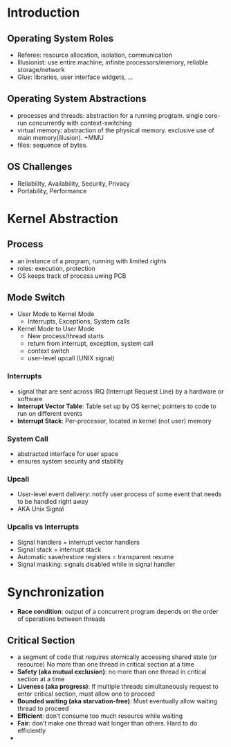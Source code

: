 # Introduction
## Operating System Roles
- Referee: resource allocation, isolation, communication
- Illusionist: use entire machine, infinite processors/memory, reliable storage/network
- Glue: libraries, user interface widgets, ...
## Operating System Abstractions
- processes and threads: abstraction for a running program. single core-run concurrently with context-switching
- virtual memory: abstraction of the physical memory. exclusive use of main memory(illusion). +MMU
- files: sequence of bytes.
## OS Challenges
- Reliability, Availability, Security, Privacy
- Portability, Performance
# Kernel Abstraction
## Process
- an instance of a program, running with limited rights
- roles: execution, protection
- OS keeps track of process uwing PCB
## Mode Switch
- User Mode to Kernel Mode
    + Interrupts, Exceptions, System calls
- Kernel Mode to User Mode
    + New process/thread starts
    + return from interrupt, exception, system call
    + context switch
    + user-level upcall (UNIX signal)
### Interrupts
- signal that are sent across IRQ (Interrupt Request
Line) by a hardware or software
- **Interrupt Vector Table**: Table set up by OS kernel; pointers to code to run on different events
- **Interrupt Stack**: Per-processor, located in kernel (not user) memory
### System Call
- abstracted interface for user space
- ensures system security and stability
### Upcall
- User-level event delivery: notify user process of some event that needs to be handled right away
- AKA Unix Signal
### Upcalls vs Interrupts
- Signal handlers = interrupt vector handlers
- Signal stack = interrupt stack
- Automatic save/restore registers = transparent resume
- Signal masking: signals disabled while in signal handler
# Synchronization
- **Race condition**: output of a concurrent program depends on the order of operations between threads
## Critical Section
- a segment of code that requires atomically accessing shared state (or resource) No more than one thread in critical section at a time
- **Safety (aka mutual exclusion)**: no more than one thread in critical section at a time
- **Liveness (aka progress)**: If multiple threads simultaneously request to enter critical section, must allow one to proceed
- **Bounded waiting (aka starvation-free)**: Must eventually allow waiting thread to proceed
- **Efficient**: don’t consume too much resource while waiting
- **Fair**: don’t make one thread wait longer than others. Hard to do efficiently
- 

